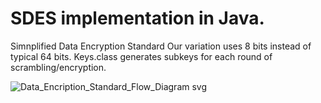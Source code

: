# SDES implementation in Java.
Simnplified Data Encryption Standard
Our variation uses 8 bits instead of typical 64 bits.
Keys.class generates subkeys for each round of scrambling/encryption.



![Data_Encription_Standard_Flow_Diagram svg](https://user-images.githubusercontent.com/38986377/162137150-7bef2391-b5da-4a0e-89a6-4c8e2442c468.png)
